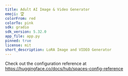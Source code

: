 ```yaml
---
title: Adult AI Image & Video Generator
emoji: 🏆
colorFrom: red
colorTo: pink
sdk: gradio
sdk_version: 5.32.0
app_file: app.py
pinned: true
license: mit
short_description: LoRA Image and VIDEO Generator
---
```


Check out the configuration reference at https://huggingface.co/docs/hub/spaces-config-reference